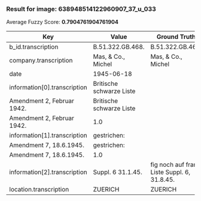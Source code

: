 ### Result for image: 638948514122960907_37_u_033
Average Fuzzy Score: **0.7904761904761904**
<small>

| Key | Value | Ground Truth | Score |
| --- | --- | --- | --- |
| b_id.transcription | B.51.322.GB.468. | B.51.322.GB.468. | 1.0 |
| company.transcription | Mas, & Co., Michel | Mas, & Co., Michel | 1.0 |
| date | 1945-06-18 |  | 0.0 |
| information[0].transcription | Britische schwarze Liste
Amendment 2, Februar 1942. | Britische schwarze Liste
Amendment 2, Februar 1942. | 1.0 |
| information[1].transcription | gestrichen:
Amendment 7, 18.6.1945. | gestrichen:
Amendment 7, 18.6.1945. | 1.0 |
| information[2].transcription | Suppl. 6 31.1.45. | fig noch auf franz Liste Suppl. 6, 31.8.45. | 0.5333333333333333 |
| location.transcription | ZUERICH | ZUERICH | 1.0 |

</small>
